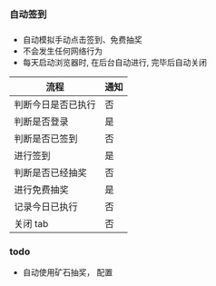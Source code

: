 ### 自动签到
### 
- 自动模拟手动点击签到、免费抽奖
- 不会发生任何网络行为
- 每天启动浏览器时, 在后台自动进行, 完毕后自动关闭


|流程|通知|
|---|---|
|判断今日是否已执行|否|
| 判断是否登录| 是  |
|判断是否已签到| 否  |
|  进行签到|  是 |
| 判断是否已经抽奖| 否  |
| 进行免费抽奖| 是|
|  记录今日已执行|  否 |
| 关闭 tab|否|

### todo
- 自动使用矿石抽奖， 配置


   
  
  

 
 
  
